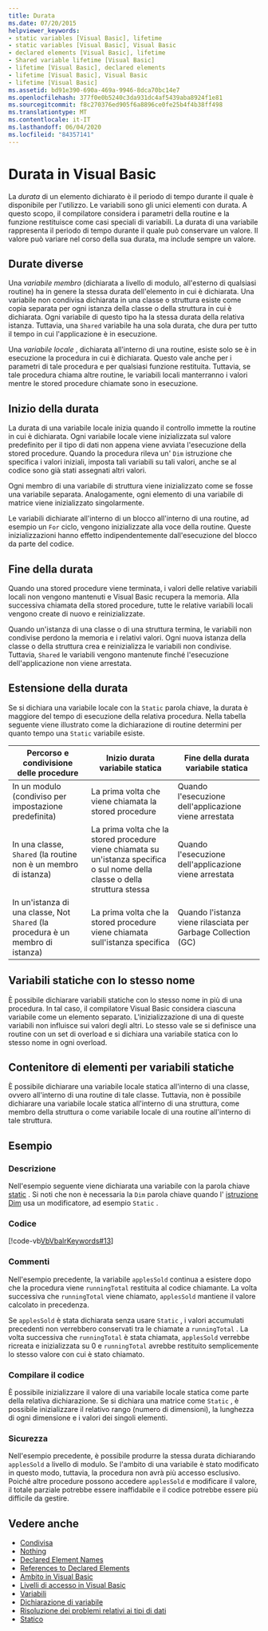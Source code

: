 ```yaml
---
title: Durata
ms.date: 07/20/2015
helpviewer_keywords:
- static variables [Visual Basic], lifetime
- static variables [Visual Basic], Visual Basic
- declared elements [Visual Basic], lifetime
- Shared variable lifetime [Visual Basic]
- lifetime [Visual Basic], declared elements
- lifetime [Visual Basic], Visual Basic
- lifetime [Visual Basic]
ms.assetid: bd91e390-690a-469a-9946-8dca70bc14e7
ms.openlocfilehash: 377f0e0b5240c3da931dc4af5439aba8924f1e81
ms.sourcegitcommit: f8c270376ed905f6a8896ce0fe25b4f4b38ff498
ms.translationtype: MT
ms.contentlocale: it-IT
ms.lasthandoff: 06/04/2020
ms.locfileid: "84357141"
---
```

# <a name="lifetime-in-visual-basic"></a>Durata in Visual Basic
La *durata* di un elemento dichiarato è il periodo di tempo durante il quale è disponibile per l'utilizzo. Le variabili sono gli unici elementi con durata. A questo scopo, il compilatore considera i parametri della routine e la funzione restituisce come casi speciali di variabili. La durata di una variabile rappresenta il periodo di tempo durante il quale può conservare un valore. Il valore può variare nel corso della sua durata, ma include sempre un valore.  
  
## <a name="different-lifetimes"></a>Durate diverse  
 Una *variabile membro* (dichiarata a livello di modulo, all'esterno di qualsiasi routine) ha in genere la stessa durata dell'elemento in cui è dichiarata. Una variabile non condivisa dichiarata in una classe o struttura esiste come copia separata per ogni istanza della classe o della struttura in cui è dichiarata. Ogni variabile di questo tipo ha la stessa durata della relativa istanza. Tuttavia, una `Shared` variabile ha una sola durata, che dura per tutto il tempo in cui l'applicazione è in esecuzione.  
  
 Una *variabile locale* , dichiarata all'interno di una routine, esiste solo se è in esecuzione la procedura in cui è dichiarata. Questo vale anche per i parametri di tale procedura e per qualsiasi funzione restituita. Tuttavia, se tale procedura chiama altre routine, le variabili locali manterranno i valori mentre le stored procedure chiamate sono in esecuzione.  
  
## <a name="beginning-of-lifetime"></a>Inizio della durata  
 La durata di una variabile locale inizia quando il controllo immette la routine in cui è dichiarata. Ogni variabile locale viene inizializzata sul valore predefinito per il tipo di dati non appena viene avviata l'esecuzione della stored procedure. Quando la procedura rileva un' `Dim` istruzione che specifica i valori iniziali, imposta tali variabili su tali valori, anche se al codice sono già stati assegnati altri valori.  
  
 Ogni membro di una variabile di struttura viene inizializzato come se fosse una variabile separata. Analogamente, ogni elemento di una variabile di matrice viene inizializzato singolarmente.  
  
 Le variabili dichiarate all'interno di un blocco all'interno di una routine, ad esempio un `For` ciclo, vengono inizializzate alla voce della routine. Queste inizializzazioni hanno effetto indipendentemente dall'esecuzione del blocco da parte del codice.  
  
## <a name="end-of-lifetime"></a>Fine della durata  
 Quando una stored procedure viene terminata, i valori delle relative variabili locali non vengono mantenuti e Visual Basic recupera la memoria. Alla successiva chiamata della stored procedure, tutte le relative variabili locali vengono create di nuovo e reinizializzate.  
  
 Quando un'istanza di una classe o di una struttura termina, le variabili non condivise perdono la memoria e i relativi valori. Ogni nuova istanza della classe o della struttura crea e reinizializza le variabili non condivise. Tuttavia, `Shared` le variabili vengono mantenute finché l'esecuzione dell'applicazione non viene arrestata.  
  
## <a name="extension-of-lifetime"></a>Estensione della durata  
 Se si dichiara una variabile locale con la `Static` parola chiave, la durata è maggiore del tempo di esecuzione della relativa procedura. Nella tabella seguente viene illustrato come la dichiarazione di routine determini per quanto tempo una `Static` variabile esiste.  
  
|Percorso e condivisione delle procedure|Inizio durata variabile statica|Fine della durata variabile statica|  
|------------------------------------|-------------------------------------|-----------------------------------|  
|In un modulo (condiviso per impostazione predefinita)|La prima volta che viene chiamata la stored procedure|Quando l'esecuzione dell'applicazione viene arrestata|  
|In una classe, `Shared` (la routine non è un membro di istanza)|La prima volta che la stored procedure viene chiamata su un'istanza specifica o sul nome della classe o della struttura stessa|Quando l'esecuzione dell'applicazione viene arrestata|  
|In un'istanza di una classe, Not `Shared` (la procedura è un membro di istanza)|La prima volta che la stored procedure viene chiamata sull'istanza specifica|Quando l'istanza viene rilasciata per Garbage Collection (GC)|  
  
## <a name="static-variables-of-the-same-name"></a>Variabili statiche con lo stesso nome  
 È possibile dichiarare variabili statiche con lo stesso nome in più di una procedura. In tal caso, il compilatore Visual Basic considera ciascuna variabile come un elemento separato. L'inizializzazione di una di queste variabili non influisce sui valori degli altri. Lo stesso vale se si definisce una routine con un set di overload e si dichiara una variabile statica con lo stesso nome in ogni overload.  
  
## <a name="containing-elements-for-static-variables"></a>Contenitore di elementi per variabili statiche  
 È possibile dichiarare una variabile locale statica all'interno di una classe, ovvero all'interno di una routine di tale classe. Tuttavia, non è possibile dichiarare una variabile locale statica all'interno di una struttura, come membro della struttura o come variabile locale di una routine all'interno di tale struttura.  
  
## <a name="example"></a>Esempio  
  
### <a name="description"></a>Descrizione  
 Nell'esempio seguente viene dichiarata una variabile con la parola chiave [static](../../../language-reference/modifiers/static.md) . Si noti che non è necessaria la `Dim` parola chiave quando l' [istruzione Dim](../../../language-reference/statements/dim-statement.md) usa un modificatore, ad esempio `Static` .  
  
### <a name="code"></a>Codice  
 [!code-vb[VbVbalrKeywords#13](~/samples/snippets/visualbasic/VS_Snippets_VBCSharp/VbVbalrKeywords/VB/class7.vb#13)]  
  
### <a name="comments"></a>Commenti  
 Nell'esempio precedente, la variabile `applesSold` continua a esistere dopo che la procedura viene `runningTotal` restituita al codice chiamante. La volta successiva che `runningTotal` viene chiamato, `applesSold` mantiene il valore calcolato in precedenza.  
  
 Se `applesSold` è stata dichiarata senza usare `Static` , i valori accumulati precedenti non verrebbero conservati tra le chiamate a `runningTotal` . La volta successiva che `runningTotal` è stata chiamata, `applesSold` verrebbe ricreata e inizializzata su 0 e `runningTotal` avrebbe restituito semplicemente lo stesso valore con cui è stato chiamato.  
  
### <a name="compile-the-code"></a>Compilare il codice  
 È possibile inizializzare il valore di una variabile locale statica come parte della relativa dichiarazione. Se si dichiara una matrice come `Static` , è possibile inizializzare il relativo rango (numero di dimensioni), la lunghezza di ogni dimensione e i valori dei singoli elementi.  
  
### <a name="security"></a>Sicurezza  
 Nell'esempio precedente, è possibile produrre la stessa durata dichiarando `applesSold` a livello di modulo. Se l'ambito di una variabile è stato modificato in questo modo, tuttavia, la procedura non avrà più accesso esclusivo. Poiché altre procedure possono accedere `applesSold` e modificare il valore, il totale parziale potrebbe essere inaffidabile e il codice potrebbe essere più difficile da gestire.  
  
## <a name="see-also"></a>Vedere anche

- [Condivisa](../../../language-reference/modifiers/shared.md)
- [Nothing](../../../language-reference/nothing.md)
- [Declared Element Names](declared-element-names.md)
- [References to Declared Elements](references-to-declared-elements.md)
- [Ambito in Visual Basic](scope.md)
- [Livelli di accesso in Visual Basic](access-levels.md)
- [Variabili](../variables/index.md)
- [Dichiarazione di variabile](../variables/variable-declaration.md)
- [Risoluzione dei problemi relativi ai tipi di dati](../data-types/troubleshooting-data-types.md)
- [Statico](../../../language-reference/modifiers/static.md)
